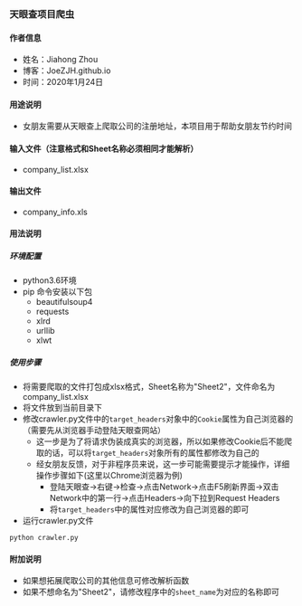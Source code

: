 ### 天眼查项目爬虫
#### 作者信息
* 姓名：Jiahong Zhou
* 博客：JoeZJH.github.io
* 时间：2020年1月24日

#### 用途说明
* 女朋友需要从天眼查上爬取公司的注册地址，本项目用于帮助女朋友节约时间

#### 输入文件（注意格式和Sheet名称必须相同才能解析）
* company_list.xlsx

#### 输出文件 
* company_info.xls

#### 用法说明
##### 环境配置
* python3.6环境
* pip 命令安装以下包
    * beautifulsoup4
    * requests
    * xlrd
    * urllib
    * xlwt
##### 使用步骤
* 将需要爬取的文件打包成xlsx格式，Sheet名称为"Sheet2"，文件命名为company_list.xlsx
* 将文件放到当前目录下
* 修改crawler.py文件中的`target_headers`对象中的`Cookie`属性为自己浏览器的（需要先从浏览器手动登陆天眼查网站）
    * 这一步是为了将请求伪装成真实的浏览器，所以如果修改Cookie后不能爬取的话，可以将`target_headers`对象所有的属性都修改为自己的
    * 经女朋友反馈，对于非程序员来说，这一步可能需要提示才能操作，详细操作步骤如下(这里以Chrome浏览器为例)
        * 登陆天眼查->右键->检查->点击Network->点击F5刷新界面->双击Network中的第一行->点击Headers->向下拉到Request Headers
        * 将`target_headers`中的属性对应修改为自己浏览器的即可
* 运行crawler.py文件
```
python crawler.py
```

#### 附加说明
* 如果想拓展爬取公司的其他信息可修改解析函数
* 如果不想命名为"Sheet2"，请修改程序中的`sheet_name`为对应的名称即可